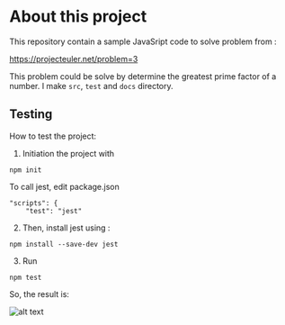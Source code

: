 # About this project

 This repository contain a sample JavaSript code to solve problem from :

 https://projecteuler.net/problem=3

This problem could be solve by determine the greatest prime factor of a number. I make `src`, `test` and `docs` directory.

## Testing

How to test the project:
1. Initiation the project with  

`
npm init
`

To call jest, edit package.json

```
"scripts": {
    "test": "jest"
```

2. Then, install jest using :
 
 `
 npm install --save-dev jest
 `

 3. Run 
 
 `
 npm test
 `
 
 So, the result is:

![alt text](https://github.com/dyahayumt/project-euler-program-3/docs/testisPrime.png)

